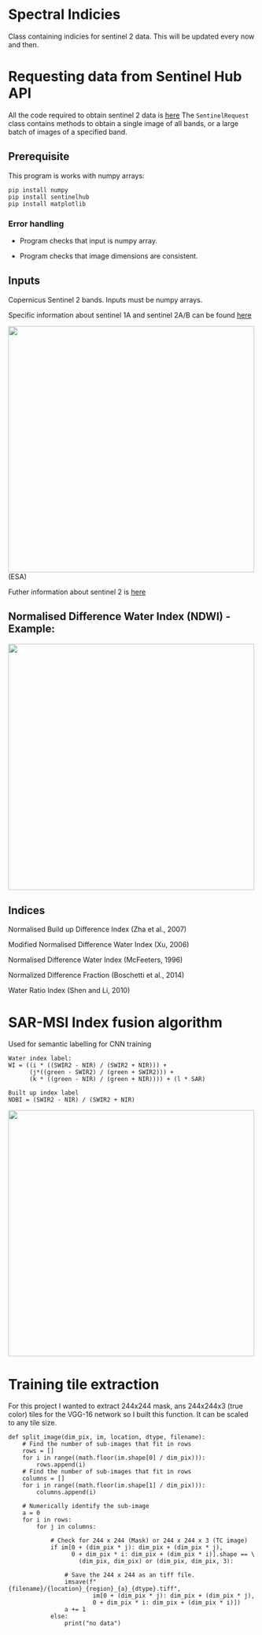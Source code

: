 # Spectral Indicies

Class containing indicies for sentinel 2 data. 
This will be updated every now and then.

# Requesting data from Sentinel Hub API

All the code required to obtain sentinel 2 data is [here](https://github.com/ThomasJames/Spectral_Indices/blob/master/data_request.py)
The ```SentinelRequest``` class contains methods to obtain a single image of all bands, or a large batch of images of a specified band. 

## Prerequisite

This program is works with numpy arrays:

```
pip install numpy
pip install sentinelhub
pip install matplotlib
```
### Error handling

- Program checks that input is numpy array.

- Program checks that image dimensions are consistent.


## Inputs

Copernicus Sentinel 2 bands.
Inputs must be numpy arrays. 

Specific information about sentinel 1A and sentinel 2A/B can be found [here](https://earth.esa.int/web/sentinel/technical-guides/sentinel-2-msi/msi-instrument)

<img src="https://github.com/ThomasJames/Spectral_Indices/blob/master/S2_bands.png" width="500">
(ESA)

Futher information about sentinel 2 is [here](https://sentinel.esa.int/documents/247904/685211/Sentinel-2+Products+Specification+Document+%28PSD%29/0f7bedeb-9fbb-4b60-91aa-809162de456c)

## Normalised Difference Water Index (NDWI) - Example:
<img src="https://github.com/ThomasJames/Spectral_Indices/blob/master/Normalised%20Difference%20Water%20Index.png" width="500">

## Indices

Normalised Build up Difference Index (Zha et al., 2007)

Modified Normalised Difference Water Index (Xu, 2006)

Normalised Difference Water Index (McFeeters, 1996)

Normalized Difference Fraction (Boschetti et al., 2014)

Water Ratio Index (Shen and Li, 2010)

# SAR-MSI Index fusion algorithm

Used for semantic labelling for CNN training

```
Water index label:
WI = ((i * ((SWIR2 - NIR) / (SWIR2 + NIR))) +
      (j*((green - SWIR2) / (green + SWIR2))) +
      (k * ((green - NIR) / (green + NIR)))) + (l * SAR)
      
Built up index label
NDBI = (SWIR2 - NIR) / (SWIR2 + NIR)
```
<img src="https://github.com/ThomasJames/Spectral_Indices/blob/master/Combined.png" width="500">

# Training tile extraction

For this project I wanted to extract 244x244 mask, ans 244x244x3 (true color) tiles for the VGG-16 network so I built this function. 
It can be scaled to any tile size. 

```
def split_image(dim_pix, im, location, dtype, filename):
    # Find the number of sub-images that fit in rows
    rows = []
    for i in range((math.floor(im.shape[0] / dim_pix))):
        rows.append(i)
    # Find the number of sub-images that fit in rows
    columns = []
    for i in range((math.floor(im.shape[1] / dim_pix))):
        columns.append(i)

    # Numerically identify the sub-image
    a = 0
    for i in rows:
        for j in columns:

            # Check for 244 x 244 (Mask) or 244 x 244 x 3 (TC image)
            if im[0 + (dim_pix * j): dim_pix + (dim_pix * j),
                  0 + dim_pix * i: dim_pix + (dim_pix * i)].shape == \
                    (dim_pix, dim_pix) or (dim_pix, dim_pix, 3):

                # Save the 244 x 244 as an tiff file.
                imsave(f"{filename}/{location}_{region}_{a}_{dtype}.tiff",
                        im[0 + (dim_pix * j): dim_pix + (dim_pix * j),
                        0 + dim_pix * i: dim_pix + (dim_pix * i)])
                a += 1
            else:
                print("no data")
```




